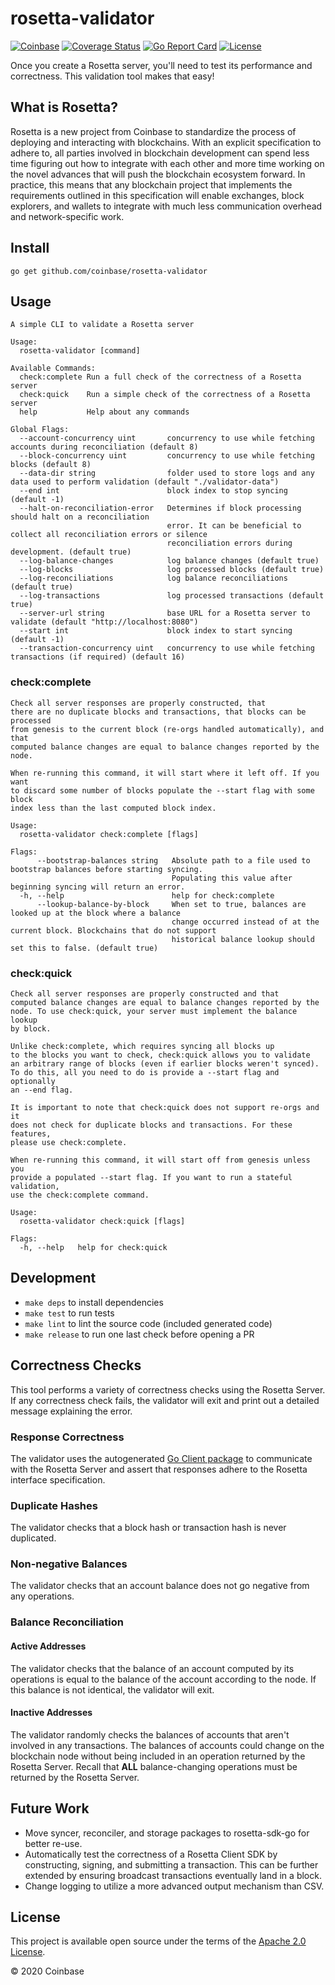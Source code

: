 # rosetta-validator

[![Coinbase](https://circleci.com/gh/coinbase/rosetta-validator/tree/master.svg?style=shield)](https://circleci.com/gh/coinbase/rosetta-validator/tree/master)
[![Coverage Status](https://coveralls.io/repos/github/coinbase/rosetta-validator/badge.svg)](https://coveralls.io/github/coinbase/rosetta-validator)
[![Go Report Card](https://goreportcard.com/badge/github.com/coinbase/rosetta-validator)](https://goreportcard.com/report/github.com/coinbase/rosetta-validator)
[![License](https://img.shields.io/github/license/coinbase/rosetta-validator.svg)](https://github.com/coinbase/rosetta-validator/blob/master/LICENSE.txt)

Once you create a Rosetta server, you'll need to test its
performance and correctness. This validation tool makes that easy!

## What is Rosetta?
Rosetta is a new project from Coinbase to standardize the process
of deploying and interacting with blockchains. With an explicit
specification to adhere to, all parties involved in blockchain
development can spend less time figuring out how to integrate
with each other and more time working on the novel advances that
will push the blockchain ecosystem forward. In practice, this means
that any blockchain project that implements the requirements outlined
in this specification will enable exchanges, block explorers,
and wallets to integrate with much less communication overhead
and network-specific work.

## Install
```
go get github.com/coinbase/rosetta-validator
```

## Usage
```
A simple CLI to validate a Rosetta server

Usage:
  rosetta-validator [command]

Available Commands:
  check:complete Run a full check of the correctness of a Rosetta server
  check:quick    Run a simple check of the correctness of a Rosetta server
  help           Help about any commands

Global Flags:
  --account-concurrency uint       concurrency to use while fetching accounts during reconciliation (default 8)
  --block-concurrency uint         concurrency to use while fetching blocks (default 8)
  --data-dir string                folder used to store logs and any data used to perform validation (default "./validator-data")
  --end int                        block index to stop syncing (default -1)
  --halt-on-reconciliation-error   Determines if block processing should halt on a reconciliation
                                   error. It can be beneficial to collect all reconciliation errors or silence
                                   reconciliation errors during development. (default true)
  --log-balance-changes            log balance changes (default true)
  --log-blocks                     log processed blocks (default true)
  --log-reconciliations            log balance reconciliations (default true)
  --log-transactions               log processed transactions (default true)
  --server-url string              base URL for a Rosetta server to validate (default "http://localhost:8080")
  --start int                      block index to start syncing (default -1)
  --transaction-concurrency uint   concurrency to use while fetching transactions (if required) (default 16)
```

### check:complete
```
Check all server responses are properly constructed, that
there are no duplicate blocks and transactions, that blocks can be processed
from genesis to the current block (re-orgs handled automatically), and that
computed balance changes are equal to balance changes reported by the node.

When re-running this command, it will start where it left off. If you want
to discard some number of blocks populate the --start flag with some block
index less than the last computed block index.

Usage:
  rosetta-validator check:complete [flags]

Flags:
      --bootstrap-balances string   Absolute path to a file used to bootstrap balances before starting syncing.
                                    Populating this value after beginning syncing will return an error.
  -h, --help                        help for check:complete
      --lookup-balance-by-block     When set to true, balances are looked up at the block where a balance
                                    change occurred instead of at the current block. Blockchains that do not support
                                    historical balance lookup should set this to false. (default true)
```

### check:quick
```
Check all server responses are properly constructed and that
computed balance changes are equal to balance changes reported by the
node. To use check:quick, your server must implement the balance lookup
by block.

Unlike check:complete, which requires syncing all blocks up
to the blocks you want to check, check:quick allows you to validate
an arbitrary range of blocks (even if earlier blocks weren't synced).
To do this, all you need to do is provide a --start flag and optionally
an --end flag.

It is important to note that check:quick does not support re-orgs and it
does not check for duplicate blocks and transactions. For these features,
please use check:complete.

When re-running this command, it will start off from genesis unless you
provide a populated --start flag. If you want to run a stateful validation,
use the check:complete command.

Usage:
  rosetta-validator check:quick [flags]

Flags:
  -h, --help   help for check:quick

```

## Development
* `make deps` to install dependencies
* `make test` to run tests
* `make lint` to lint the source code (included generated code)
* `make release` to run one last check before opening a PR

## Correctness Checks
This tool performs a variety of correctness checks using the Rosetta Server. If
any correctness check fails, the validator will exit and print out a detailed
message explaining the error.

### Response Correctness
The validator uses the autogenerated [Go Client package](https://github.com/coinbase/rosetta-sdk-go)
to communicate with the Rosetta Server and assert that responses adhere
to the Rosetta interface specification.

### Duplicate Hashes
The validator checks that a block hash or transaction hash is
never duplicated.

### Non-negative Balances
The validator checks that an account balance does not go
negative from any operations.

### Balance Reconciliation
#### Active Addresses
The validator checks that the balance of an account computed by
its operations is equal to the balance of the account according
to the node. If this balance is not identical, the validator will
exit.

#### Inactive Addresses
The validator randomly checks the balances of accounts that aren't
involved in any transactions. The balances of accounts could change
on the blockchain node without being included in an operation
returned by the Rosetta Server. Recall that **ALL** balance-changing
operations must be returned by the Rosetta Server.

## Future Work
* Move syncer, reconciler, and storage packages to rosetta-sdk-go for better re-use.
* Automatically test the correctness of a Rosetta Client SDK by constructing,
signing, and submitting a transaction. This can be further extended by ensuring
broadcast transactions eventually land in a block.
* Change logging to utilize a more advanced output mechanism than CSV.

## License
This project is available open source under the terms of the [Apache 2.0 License](https://opensource.org/licenses/Apache-2.0).

© 2020 Coinbase
